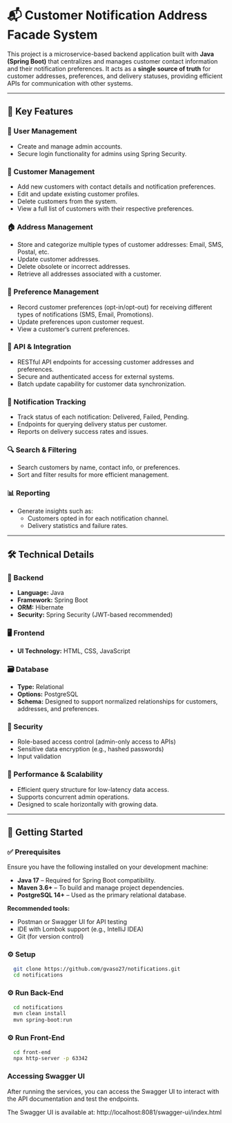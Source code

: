 # 📬 Customer Notification Address Facade System

This project is a microservice-based backend application built with **Java (Spring Boot)** that centralizes and manages customer contact information and their notification preferences. It acts as a **single source of truth** for customer addresses, preferences, and delivery statuses, providing efficient APIs for communication with other systems.

---

## 🧩 Key Features

### 👤 User Management
- Create and manage admin accounts.
- Secure login functionality for admins using Spring Security.

### 👥 Customer Management
- Add new customers with contact details and notification preferences.
- Edit and update existing customer profiles.
- Delete customers from the system.
- View a full list of customers with their respective preferences.

### 🏠 Address Management
- Store and categorize multiple types of customer addresses: Email, SMS, Postal, etc.
- Update customer addresses.
- Delete obsolete or incorrect addresses.
- Retrieve all addresses associated with a customer.

### 📢 Preference Management
- Record customer preferences (opt-in/opt-out) for receiving different types of notifications (SMS, Email, Promotions).
- Update preferences upon customer request.
- View a customer’s current preferences.

### 🔌 API & Integration
- RESTful API endpoints for accessing customer addresses and preferences.
- Secure and authenticated access for external systems.
- Batch update capability for customer data synchronization.

### 🔔 Notification Tracking
- Track status of each notification: Delivered, Failed, Pending.
- Endpoints for querying delivery status per customer.
- Reports on delivery success rates and issues.

### 🔍 Search & Filtering
- Search customers by name, contact info, or preferences.
- Sort and filter results for more efficient management.

### 📊 Reporting
- Generate insights such as:
    - Customers opted in for each notification channel.
    - Delivery statistics and failure rates.

---

## 🛠️ Technical Details

### 🧱 Backend
- **Language:** Java
- **Framework:** Spring Boot
- **ORM:** Hibernate
- **Security:** Spring Security (JWT-based recommended)

### 🖥️ Frontend
- **UI Technology:** HTML, CSS, JavaScript

### 🗃️ Database
- **Type:** Relational
- **Options:** PostgreSQL
- **Schema:** Designed to support normalized relationships for customers, addresses, and preferences.

### 🔐 Security
- Role-based access control (admin-only access to APIs)
- Sensitive data encryption (e.g., hashed passwords)
- Input validation

### 🚀 Performance & Scalability
- Efficient query structure for low-latency data access.
- Supports concurrent admin operations.
- Designed to scale horizontally with growing data.

---

## 🚀 Getting Started

### ✅ Prerequisites

Ensure you have the following installed on your development machine:

- **Java 17** – Required for Spring Boot compatibility.
- **Maven 3.6+** – To build and manage project dependencies.
- **PostgreSQL 14+** – Used as the primary relational database.

**Recommended tools:**
- Postman or Swagger UI for API testing
- IDE with Lombok support (e.g., IntelliJ IDEA)
- Git (for version control)

### ⚙️ Setup

```bash
  git clone https://github.com/gvaso27/notifications.git
  cd notifications
```

### ⚙️ Run Back-End
```bash
  cd notifications
  mvn clean install
  mvn spring-boot:run
```

### ⚙️ Run Front-End
```bash
  cd front-end
  npx http-server -p 63342
```


### Accessing Swagger UI

After running the services, you can access the Swagger UI to interact with the API documentation and test the endpoints.

The Swagger UI is available at: http://localhost:8081/swagger-ui/index.html
